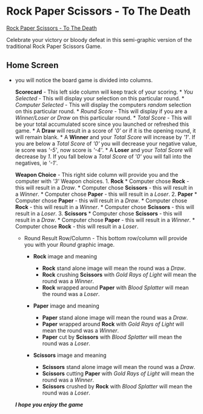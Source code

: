 # Rock Paper Scissors - To The Death

[Rock Paper Scissors - To The Death](https://bradwayne.github.io/R-P-S-Game)

Celebrate your victory or bloody defeat in this semi-graphic version of the traditional Rock Paper Scissors Game.

## Home Screen
* you will notice the board game is divided into columns.

    **Scorecard** - This left side column will keep track of your scoring.
        * *You Selected* - This will display your selection on this particular round.
        * *Computer Selected* - This will display the computers *random* selection on this particular round.
        * *Round Score* - This will display if you are a *Winner/Loser or Draw* on this particular round.
        * *Total Score* - This will be your total accumulated score since you launched or refreshed this game.
            * A **Draw** will result in a score of *'0'* or if it is the opening round, it will remain blank.
            * A **Winner** and your *Total Score* will increase by *'1'*. If you are below a *Total Score* of *'0'* you will decrease your negative value, ie score was *'-5'*, now score is *'-4'*.
            * A **Loser** and your *Total Score* will decrease by *1*. If you fall below a *Total Score* of *'0'* you will fall into the negatives, ie *'-1'*.

   **Weapon Choice** - This right side column will provide you and the computer with *'3'* Weapon choices.
        1. **Rock**
            * Computer chose **Rock** - this will result in a *Draw*.
            * Computer chose **Scissors** - this will result in a *Winner*.
            * Computer chose **Paper** - this will result in a *Loser*.
        2. **Paper**
            * Computer chose **Paper** - this will result in a *Draw*.
            * Computer chose **Rock** - this will result in a *Winner*.
            * Computer chose **Scissors** - this will result in a *Loser*.
        3. **Scissors**
            * Computer chose **Scissors** - this will result in a *Draw*.
            * Computer chose **Paper** - this will result in a *Winner*.
            * Computer chose **Rock** - this will result in a *Loser*.

    * Round Result Row/Column - This bottom row/column will provide you with your *Round* graphic image.
        * **Rock** image and meaning
            * **Rock** stand alone image will mean the round was a *Draw*.
            * **Rock** crushing **Scissors** with *Gold Rays of Light* will mean the round was a *Winner*.
            * **Rock** wrapped around **Paper** with *Blood Splatter* will mean the round was a *Loser*.

        * **Paper** image and meaning
            * **Paper** stand alone image will mean the round was a *Draw*.
            * **Paper** wrapped around **Rock** with *Gold Rays of Light* will mean the round was a *Winner*.
            * **Paper** cut by **Scissors** with *Blood Splatter* will mean the round was a *Loser*.

        * **Scissors** image and meaning
            * **Scissors** stand alone image will mean the round was a *Draw*.
            * **Scissors** cutting **Paper** with *Gold Rays of Light* will mean the round was a *Winner*.
            * **Scissors** crushed by **Rock** with *Blood Splatter* will mean the round was a *Loser*.

   **_I hope you enjoy the game_**





